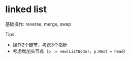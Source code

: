 # linked list

基础操作: reverse, merge, swap

Tips:
+ 操作2个链节，考虑3个指针
+ 考虑增加头节点（`p := new(ListNode); p.Next = head`）
